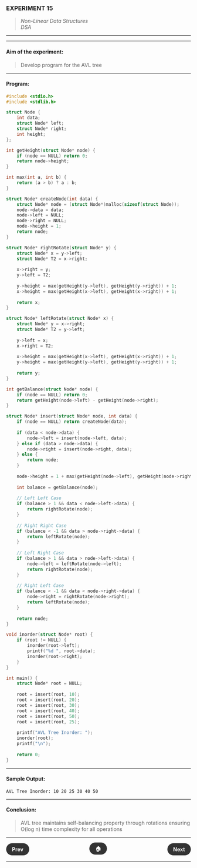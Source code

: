 ### **EXPERIMENT 15**
> *Non-Linear Data Structures*  
*DSA*

---
---

#### **Aim of the experiment:**
> Develop program for the AVL tree

---

#### **Program:**
```c
#include <stdio.h>
#include <stdlib.h>

struct Node {
    int data;
    struct Node* left;
    struct Node* right;
    int height;
};

int getHeight(struct Node* node) {
    if (node == NULL) return 0;
    return node->height;
}

int max(int a, int b) {
    return (a > b) ? a : b;
}

struct Node* createNode(int data) {
    struct Node* node = (struct Node*)malloc(sizeof(struct Node));
    node->data = data;
    node->left = NULL;
    node->right = NULL;
    node->height = 1;
    return node;
}

struct Node* rightRotate(struct Node* y) {
    struct Node* x = y->left;
    struct Node* T2 = x->right;
    
    x->right = y;
    y->left = T2;
    
    y->height = max(getHeight(y->left), getHeight(y->right)) + 1;
    x->height = max(getHeight(x->left), getHeight(x->right)) + 1;
    
    return x;
}

struct Node* leftRotate(struct Node* x) {
    struct Node* y = x->right;
    struct Node* T2 = y->left;
    
    y->left = x;
    x->right = T2;
    
    x->height = max(getHeight(x->left), getHeight(x->right)) + 1;
    y->height = max(getHeight(y->left), getHeight(y->right)) + 1;
    
    return y;
}

int getBalance(struct Node* node) {
    if (node == NULL) return 0;
    return getHeight(node->left) - getHeight(node->right);
}

struct Node* insert(struct Node* node, int data) {
    if (node == NULL) return createNode(data);
    
    if (data < node->data) {
        node->left = insert(node->left, data);
    } else if (data > node->data) {
        node->right = insert(node->right, data);
    } else {
        return node;
    }
    
    node->height = 1 + max(getHeight(node->left), getHeight(node->right));
    
    int balance = getBalance(node);
    
    // Left Left Case
    if (balance > 1 && data < node->left->data) {
        return rightRotate(node);
    }
    
    // Right Right Case
    if (balance < -1 && data > node->right->data) {
        return leftRotate(node);
    }
    
    // Left Right Case
    if (balance > 1 && data > node->left->data) {
        node->left = leftRotate(node->left);
        return rightRotate(node);
    }
    
    // Right Left Case
    if (balance < -1 && data < node->right->data) {
        node->right = rightRotate(node->right);
        return leftRotate(node);
    }
    
    return node;
}

void inorder(struct Node* root) {
    if (root != NULL) {
        inorder(root->left);
        printf("%d ", root->data);
        inorder(root->right);
    }
}

int main() {
    struct Node* root = NULL;
    
    root = insert(root, 10);
    root = insert(root, 20);
    root = insert(root, 30);
    root = insert(root, 40);
    root = insert(root, 50);
    root = insert(root, 25);
    
    printf("AVL Tree Inorder: ");
    inorder(root);
    printf("\n");
    
    return 0;
}
```

---

#### **Sample Output:**
```
AVL Tree Inorder: 10 20 25 30 40 50
```

---

#### **Conclusion:**
> AVL tree maintains self-balancing property through rotations ensuring O(log n) time complexity for all operations

---

<div style="display: flex; justify-content: space-between; align-items: center; margin: 20px 0;">
  <div style="text-align: left;">
    <a href="14.md" style="background: #333; color: white; padding: 8px 16px; border-radius: 20px; text-decoration: none; font-weight: bold;">Prev</a>
  </div>
  <div style="text-align: center;">
    <a href="../" style="background: #333; color: white; padding: 8px 16px; border-radius: 20px; text-decoration: none; font-weight: bold;">🏠</a>
  </div>
  <div style="text-align: right;">
    <a href="16.md" style="background: #333; color: white; padding: 8px 16px; border-radius: 20px; text-decoration: none; font-weight: bold;">Next</a>
  </div>
</div>

---